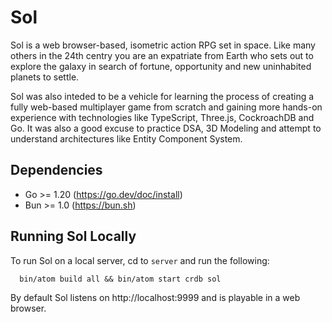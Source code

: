 # Sol

Sol is a web browser-based, isometric action RPG set in space. Like many others in the 24th centry you are an expatriate from Earth who sets out to explore the galaxy in search of fortune, opportunity and new uninhabited planets to settle.

Sol was also inteded to be a vehicle for learning the process of creating a fully web-based multiplayer game from scratch and gaining more hands-on experience with technologies like TypeScript, Three.js, CockroachDB and Go. It was also a good excuse to practice DSA, 3D Modeling and attempt to understand architectures like Entity Component System.

## Dependencies

- Go >= 1.20 (https://go.dev/doc/install)
- Bun >= 1.0 (https://bun.sh)

## Running Sol Locally

To run Sol on a local server, cd to `server` and run the following:

```
  bin/atom build all && bin/atom start crdb sol
```

By default Sol listens on http://localhost:9999 and is playable in a web browser.
